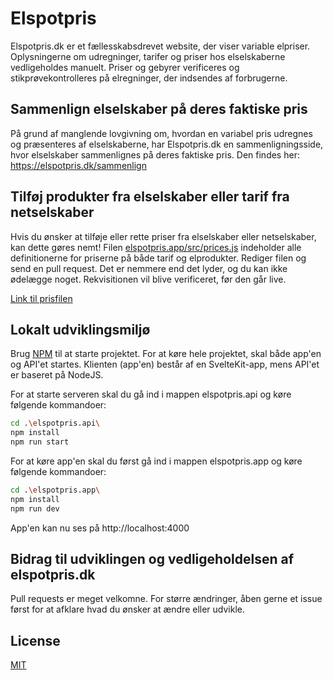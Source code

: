 # Elspotpris
Elspotpris.dk er et fællesskabsdrevet website, der viser variable elpriser. Oplysningerne om udregninger, tarifer og priser hos elselskaberne vedligeholdes manuelt. Priser og gebyrer verificeres og stikprøvekontrolleres på elregninger, der indsendes af forbrugerne.

## Sammenlign elselskaber på deres faktiske pris
På grund af manglende lovgivning om, hvordan en variabel pris udregnes og præsenteres af elselskaberne, har Elspotpris.dk en sammenligningsside, hvor elselskaber sammenlignes på deres faktiske pris. Den findes her: https://elspotpris.dk/sammenlign

## Tilføj produkter fra elselskaber eller tarif fra netselskaber
Hvis du ønsker at tilføje eller rette priser fra elselskaber eller netselskaber, kan dette gøres nemt! Filen [elspotpris.app/src/prices.js](https://github.com/rndfm/elspotpris/blob/master/elspotpris.app/src/prices.js) indeholder alle definitionerne for priserne på både tarif og elprodukter. Rediger filen og send en pull request. Det er nemmere end det lyder, og du kan ikke ødelægge noget. Rekvisitionen vil blive verificeret, før den går live.

[Link til prisfilen](https://github.com/rndfm/elspotpris/blob/master/elspotpris.app/src/prices.js)

## Lokalt udviklingsmiljø

Brug [NPM](https://www.npmjs.com/) til at starte projektet. For at køre hele projektet, skal både app'en og API'et startes. Klienten (app'en) består af en SvelteKit-app, mens API'et er baseret på NodeJS.

For at starte serveren skal du gå ind i mappen elspotpris.api og køre følgende kommandoer:

```bash
cd .\elspotpris.api\
npm install
npm run start
```

For at køre app'en skal du først gå ind i mappen elspotpris.app og køre følgende kommandoer:

```bash
cd .\elspotpris.app\
npm install
npm run dev
```

App'en kan nu ses på http://localhost:4000

## Bidrag til udviklingen og vedligeholdelsen af elspotpris.dk
Pull requests er meget velkomne. For større ændringer, åben gerne et issue først for at afklare hvad du ønsker at ændre eller udvikle.

## License
[MIT](https://choosealicense.com/licenses/mit/)